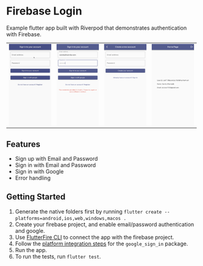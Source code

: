# Firebase Login

Example flutter app built with Riverpod that demonstrates authentication with Firebase.

<table>
  <tr>
    <td><img src="./samples/demo.gif" alt="demo" width="320"></td>
    <td><img src="./samples/error.png" alt="error" width="320"></td>
    <td><img src="./samples/signup.png" alt="signup" width="320"></td>
    <td><img src="./samples/home.png" alt="home" width="320"></td>
  </tr>
</table>

## Features

- Sign up with Email and Password
- Sign in with Email and Password
- Sign in with Google
- Error handling

## Getting Started

1. Generate the native folders first by running `flutter create --platforms=android,ios,web,windows,macos .`
2. Create your firebase project, and enable email/password authentication and google.
3. Use [FlutterFire CLI](https://firebase.google.com/docs/flutter/setup?platform=ios) to connect the app with the firebase project.
4. Follow the [platform integration steps](https://pub.dev/packages/google_sign_in#platform-integration) for the `google_sign_in` package.
5. Run the app.
6. To run the tests, run `flutter test`.
